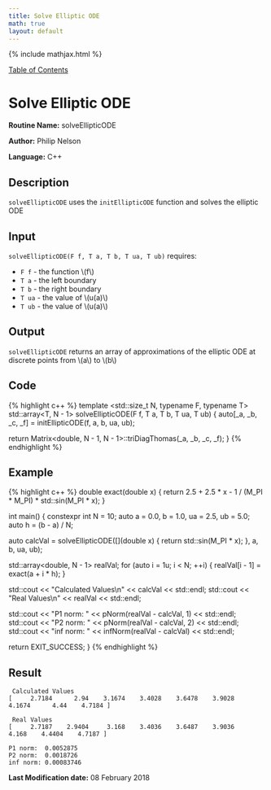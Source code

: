 ```yaml
---
title: Solve Elliptic ODE
math: true
layout: default
---
```


{% include mathjax.html %}

<a href="https://philipnelson5.github.io/MATH5620/SoftwareManual"> Table of Contents </a>
# Solve Elliptic ODE

**Routine Name:** solveEllipticODE

**Author:** Philip Nelson

**Language:** C++

## Description

`solveEllipticODE` uses the `initEllipticODE` function and solves the elliptic ODE

## Input

`solveEllipticODE(F f, T a, T b, T ua, T ub)` requires:

* `F f` - the function \\(f\\)
* `T a` - the left boundary
* `T b` - the right boundary
* `T ua` - the value of \\(u(a)\\)
* `T ub` - the value of \\(u(a)\\)

## Output

`solveEllipticODE` returns an array of approximations of the elliptic ODE at discrete points from \\(a\\) to \\(b\\)

## Code
{% highlight c++ %}
template <std::size_t N, typename F, typename T>
std::array<T, N - 1> solveEllipticODE(F f, T a, T b, T ua, T ub)
{
  auto[_a, _b, _c, _f] = initEllipticODE<N>(f, a, b, ua, ub);

  return Matrix<double, N - 1, N - 1>::triDiagThomas(_a, _b, _c, _f);
}
{% endhighlight %}

## Example
{% highlight c++ %}
double exact(double x)
{
  return 2.5 + 2.5 * x - 1 / (M_PI * M_PI) * std::sin(M_PI * x);
}

int main()
{
  constexpr int N = 10;
  auto a = 0.0, b = 1.0, ua = 2.5, ub = 5.0;
  auto h = (b - a) / N;

  auto calcVal =
    solveEllipticODE<N>([](double x) { return std::sin(M_PI * x); }, a, b, ua, ub);


  std::array<double, N - 1> realVal;
  for (auto i = 1u; i < N; ++i)
  {
    realVal[i - 1] = exact(a + i * h);
  }

  std::cout << "Calculated Values\n" << calcVal << std::endl;
  std::cout << "Real Values\n" << realVal << std::endl;

  std::cout << "P1 norm:  " << pNorm(realVal - calcVal, 1) << std::endl;
  std::cout << "P2 norm:  " << pNorm(realVal - calcVal, 2) << std::endl;
  std::cout << "inf norm: " << infNorm(realVal - calcVal) << std::endl;

  return EXIT_SUCCESS;
}
{% endhighlight %}

## Result
```
 Calculated Values
[     2.7184      2.94    3.1674    3.4028    3.6478    3.9028    4.1674      4.44    4.7184 ]

 Real Values
[     2.7187    2.9404     3.168    3.4036    3.6487    3.9036     4.168    4.4404    4.7187 ]

P1 norm:  0.0052875
P2 norm:  0.0018726
inf norm: 0.00083746

```

**Last Modification date:** 08 February 2018
